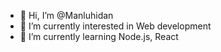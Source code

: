 - 👋 Hi, I’m @Manluhidan
- 👀 I’m currently interested in Web development
- 🌱 I’m currently learning Node.js, React

<!---
Manluhidan/Manluhidan is a ✨ special ✨ repository because its `README.md` (this file) appears on your GitHub profile.
You can click the Preview link to take a look at your changes.
--->

